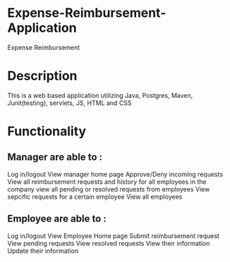 # Expense-Reimbursement-Application
Expense Reimbursement

# Description
This is a web based application utilizing Java, Postgres, Maven, Junit(testing), servlets, JS, HTML and CSS

# Functionality

Manager are able to : 
----------
Log in/logout
View manager home page
Approve/Deny incoming requests
View all reimbursement requests and history for all employees in the company
view all pending or resolved requests from employees
View sepcific requests for a certain employee
View all employees





Employee are able to : 
----------
Log in/logout
View Employee Home page
Submit reimbursement request
View pending requests
View resolved requests
View their information
Update their information

